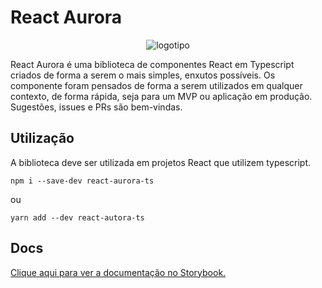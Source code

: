 # React Aurora

<p align="center">
  <img alt="logotipo" src="https://live.staticflickr.com/65535/52786414760_8d69a1f9b7.jpg">
</p>

React Aurora é uma biblioteca de componentes React em Typescript criados de forma a serem o mais simples, enxutos possíveis. Os componente foram pensados de forma a serem utilizados em qualquer contexto, de forma rápida, seja para um MVP ou aplicação em produção. Sugestões, issues e PRs são bem-vindas.

## Utilização

A biblioteca deve ser utilizada em projetos React que utilizem typescript.

```
npm i --save-dev react-aurora-ts
```

ou

```
yarn add --dev react-autora-ts
```

## Docs

<a href="http://ismaelcostarc.github.io/react-aurora">Clique aqui para ver a documentação no Storybook.</a>
